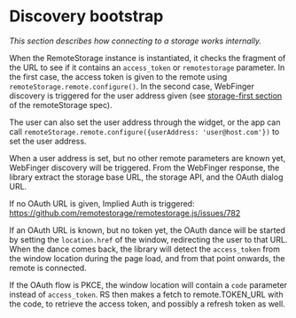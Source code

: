 # Discovery bootstrap

*This section describes how connecting to a storage works internally.*

When the RemoteStorage instance is instantiated, it checks the fragment
of the URL to see if it contains an `access_token` or `remotestorage`
parameter. In the first case, the access token is given to the remote
using `remoteStorage.remote.configure()`. In the second case, WebFinger
discovery is triggered for the user address given (see [storage-first
section](https://tools.ietf.org/html/draft-dejong-remotestorage-09#section-11)
of the remoteStorage spec).

The user can also set the user address through the widget, or the app
can call
`remoteStorage.remote.configure({userAddress: 'user@host.com'})` to set
the user address.

When a user address is set, but no other remote parameters are known
yet, WebFinger discovery will be triggered. From the WebFinger response,
the library extract the storage base URL, the storage API, and the OAuth
dialog URL.

If no OAuth URL is given, Implied Auth is triggered:
<https://github.com/remotestorage/remotestorage.js/issues/782>

If an OAuth URL is known, but no token yet, the OAuth dance will be
started by setting the `location.href` of the window, redirecting the
user to that URL. When the dance comes back, the library will detect the
`access_token` from the window location during the page load, and from
that point onwards, the remote is connected.

If the OAuth flow is PKCE, the window location will contain a `code`
parameter instead of `access_token`. RS then makes a fetch to
remote.TOKEN_URL with the code, to retrieve the access token, and
possibly a refresh token as well.
